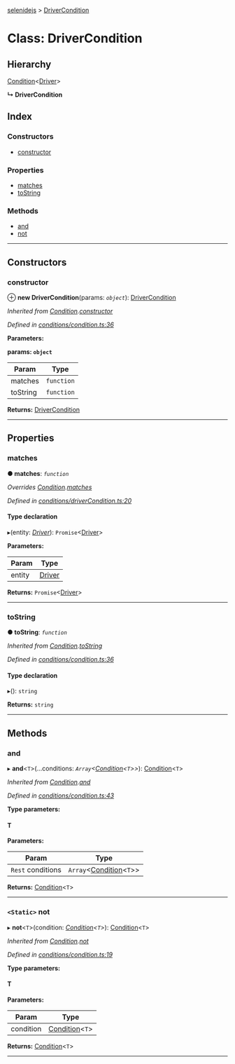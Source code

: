 [selenidejs](../README.md) > [DriverCondition](../classes/drivercondition.md)

# Class: DriverCondition

## Hierarchy

 [Condition](condition.md)<[Driver](driver.md)>

**↳ DriverCondition**

## Index

### Constructors

* [constructor](drivercondition.md#constructor)

### Properties

* [matches](drivercondition.md#matches)
* [toString](drivercondition.md#tostring)

### Methods

* [and](drivercondition.md#and)
* [not](drivercondition.md#not)

---

## Constructors

<a id="constructor"></a>

###  constructor

⊕ **new DriverCondition**(params: *`object`*): [DriverCondition](drivercondition.md)

*Inherited from [Condition](condition.md).[constructor](condition.md#constructor)*

*Defined in [conditions/condition.ts:36](https://github.com/KnowledgeExpert/selenidejs/blob/master/lib/conditions/condition.ts#L36)*

**Parameters:**

**params: `object`**

| Param | Type |
| ------ | ------ |
| matches | `function` |
| toString | `function` |

**Returns:** [DriverCondition](drivercondition.md)

___

## Properties

<a id="matches"></a>

###  matches

**● matches**: *`function`*

*Overrides [Condition](condition.md).[matches](condition.md#matches)*

*Defined in [conditions/driverCondition.ts:20](https://github.com/KnowledgeExpert/selenidejs/blob/master/lib/conditions/driverCondition.ts#L20)*

#### Type declaration
▸(entity: *[Driver](driver.md)*): `Promise`<[Driver](driver.md)>

**Parameters:**

| Param | Type |
| ------ | ------ |
| entity | [Driver](driver.md) |

**Returns:** `Promise`<[Driver](driver.md)>

___
<a id="tostring"></a>

###  toString

**● toString**: *`function`*

*Inherited from [Condition](condition.md).[toString](condition.md#tostring)*

*Defined in [conditions/condition.ts:36](https://github.com/KnowledgeExpert/selenidejs/blob/master/lib/conditions/condition.ts#L36)*

#### Type declaration
▸(): `string`

**Returns:** `string`

___

## Methods

<a id="and"></a>

###  and

▸ **and**<`T`>(...conditions: *`Array`<[Condition](condition.md)<`T`>>*): [Condition](condition.md)<`T`>

*Inherited from [Condition](condition.md).[and](condition.md#and)*

*Defined in [conditions/condition.ts:43](https://github.com/KnowledgeExpert/selenidejs/blob/master/lib/conditions/condition.ts#L43)*

**Type parameters:**

#### T 
**Parameters:**

| Param | Type |
| ------ | ------ |
| `Rest` conditions | `Array`<[Condition](condition.md)<`T`>> |

**Returns:** [Condition](condition.md)<`T`>

___
<a id="not"></a>

### `<Static>` not

▸ **not**<`T`>(condition: *[Condition](condition.md)<`T`>*): [Condition](condition.md)<`T`>

*Inherited from [Condition](condition.md).[not](condition.md#not)*

*Defined in [conditions/condition.ts:19](https://github.com/KnowledgeExpert/selenidejs/blob/master/lib/conditions/condition.ts#L19)*

**Type parameters:**

#### T 
**Parameters:**

| Param | Type |
| ------ | ------ |
| condition | [Condition](condition.md)<`T`> |

**Returns:** [Condition](condition.md)<`T`>

___

